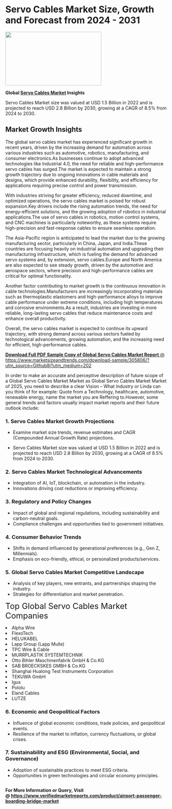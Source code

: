 <H1>Servo Cables Market Size, Growth and Forecast from 2024 - 2031</H1><img class="aligncenter size-medium wp-image-584254" src="https://thirdeyenews.in/wp-content/uploads/2024/09/Global-Market-Research-300x168.jpeg" alt="" width="300" height="168" /><p><strong>Global&nbsp;<a href="https://www.marketsizeandtrends.com/download-sample/305806/?utm_source=Github8j?utm_medium=202">Servo Cables Market</a> Insights</strong></p><p>Servo Cables Market size was valued at USD 1.5 Billion in 2022 and is projected to reach USD 2.8 Billion by 2030, growing at a CAGR of 8.5% from 2024 to 2030.</p><p><h2>Market Growth Insights</h2> <p>The global servo cables market has experienced significant growth in recent years, driven by the increasing demand for automation across various industries such as automotive, robotics, manufacturing, and consumer electronics.As businesses continue to adopt advanced technologies like Industrial 4.0, the need for reliable and high-performance servo cables has surged.The market is expected to maintain a strong growth trajectory due to ongoing innovations in cable materials and designs, which provide enhanced durability, flexibility, and efficiency for applications requiring precise control and power transmission.</p> <p><a href="#"></a></p> <p>With industries striving for greater efficiency, reduced downtime, and optimized operations, the servo cables market is poised for robust expansion.Key drivers include the rising automation trends, the need for energy-efficient solutions, and the growing adoption of robotics in industrial applications.The use of servo cables in robotics, motion control systems, and CNC machines is particularly noteworthy, as these systems require high-precision and fast-response cables to ensure seamless operation.</p> <p>The Asia-Pacific region is anticipated to lead the market due to the growing manufacturing sector, particularly in China, Japan, and India.These countries are focusing heavily on industrial automation and upgrading their manufacturing infrastructure, which is fueling the demand for advanced servo systems and, by extension, servo cables.Europe and North America are also expected to see steady growth, driven by the automotive and aerospace sectors, where precision and high-performance cables are critical for optimal functionality.</p> <p>Another factor contributing to market growth is the continuous innovation in cable technologies.Manufacturers are increasingly incorporating materials such as thermoplastic elastomers and high-performance alloys to improve cable performance under extreme conditions, including high temperatures and corrosive environments.As a result, industries are investing in more reliable, long-lasting servo cables that reduce maintenance costs and enhance overall productivity.</p> <p>Overall, the servo cables market is expected to continue its upward trajectory, with strong demand across various sectors fueled by technological advancements, growing automation, and the increasing need for efficient, high-performance cables.</p> <p><a href="#"></p><p><span class=""><strong>Download Full PDF Sample Copy of Global Servo Cables Market Report</strong> @ <a href="https://www.marketsizeandtrends.com/download-sample/305806/?utm_source=Github8j?utm_medium=202" target="_blank">https://www.marketsizeandtrends.com/download-sample/305806/?utm_source=Github8j?utm_medium=202</a></span></p><p>In order to make an accurate and perceptive description of future scope of a Global&nbsp;Servo Cables Market Market as Global&nbsp;Servo Cables Market Market of 2025, you need to describe a clear Vision &ndash; What Industry or Linda can you think of for example: Quote from a Technology, healthcare, automotive, renewable energy, name the market you are Reffering to.However, some general trends and factors usually impact market reports and their future outlook include:</p><h3>1.&nbsp;<strong>Servo Cables Market Growth Projections</strong></h3><ul><li>Examine market size trends, revenue estimates and CAGR (Compounded Annual Growth Rate) projections.</li><li><p>Servo Cables Market size was valued at USD 1.5 Billion in 2022 and is projected to reach USD 2.8 Billion by 2030, growing at a CAGR of 8.5% from 2024 to 2030.</p></li></ul><h3>2.&nbsp;<strong>Servo Cables Market Technological Advancements</strong></h3><ul><li>Integration of AI, IoT, blockchain, or automation in the industry.</li><li>Innovations driving cost reductions or improving efficiency.</li></ul><h3>3.&nbsp;<strong>Regulatory and Policy Changes</strong></h3><ul><li>Impact of global and regional regulations, including sustainability and carbon-neutral goals.</li><li>Compliance challenges and opportunities tied to government initiatives.</li></ul><h3>4.&nbsp;<strong>Consumer Behavior Trends</strong></h3><ul><li>Shifts in demand influenced by generational preferences (e.g., Gen Z, Millennials).</li><li>Emphasis on eco-friendly, ethical, or personalized products/services.</li></ul><h3>5.&nbsp;<strong>Global Servo Cables Market Competitive Landscape</strong></h3><ul><li>Analysis of key players, new entrants, and partnerships shaping the industry.</li><li>Strategies for differentiation and market penetration.</li></ul><p data-pm-slice="1 1 []"><span style="color: inherit; font-family: inherit; font-size: 25px;">Top Global Servo Cables Market Companies</span></p><div class="" data-test-id=""><p><li>Alpha Wire</li><li> FlexoTech</li><li> HELUKABEL</li><li> Lapp Group (Lapp Mulle)</li><li> TPC Wire & Cable</li><li> MURRPLASTIK SYSTEMTECHNIK</li><li> Otto Bihler Maschinenfabrik GmbH & Co.KG</li><li> SAB BROECKSKES GMBH & Co.KG</li><li> Shanghai Hualong Test Instruments Corporation</li><li> TEKUWA GmbH</li><li> Igus</li><li> Pololu</li><li> Eland Cables</li><li> LUTZE</li></p></div><h3>6.&nbsp;<strong>Economic and Geopolitical Factors</strong></h3><ul><li>Influence of global economic conditions, trade policies, and geopolitical events.</li><li>Resilience of the market to inflation, currency fluctuations, or global crises.</li></ul><h3>7.&nbsp;<strong>Sustainability and ESG (Environmental, Social, and Governance)</strong></h3><ul><li>Adoption of sustainable practices to meet ESG criteria.</li><li>Opportunities in green technologies and circular economy principles.</li></ul><h2><strong style="font-size: 14px;">For More Information or Query, Visit @&nbsp;</strong><a style="background-color: #ffffff; font-size: 14px;" href="https://www.marketsizeandtrends.com/report/servo-cables-market/" target="_blank">https://www.verifiedmarketreports.com/product/airport-passenger-boarding-bridge-market</a></h2>